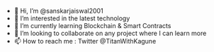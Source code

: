- 👋 Hi, I’m @sanskarjaiswal2001
- 👀 I’m interested in the latest technology
- 🌱 I’m currently learning Blockchain & Smart Contracts
- 💞️ I’m looking to collaborate on any project where I can learn more 
- 📫 How to reach me : Twitter @TitanWithKagune

<!---
sanskarjaiswal2001/sanskarjaiswal2001 is a ✨ special ✨ repository because its `README.md` (this file) appears on your GitHub profile.
You can click the Preview link to take a look at your changes.
--->
